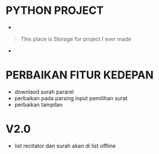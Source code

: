 # PYTHON PROJECT
-
> This place is Storage for project I ever made
-

# PERBAIKAN FITUR KEDEPAN
- downlaod surah pararel
- perbaikan pada parsing input pemilihan surat
- perbaikan tampilan

# V2.0
- list recitator dan surah akan di list offline